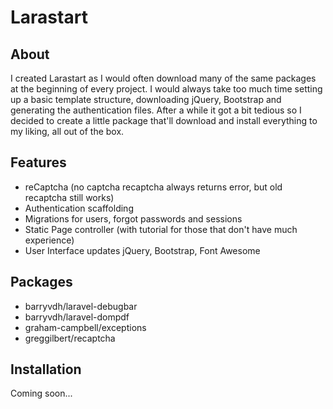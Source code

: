 # Larastart

## About
I created Larastart as I would often download many of the same packages at the beginning of every project.
I would always take too much time setting up a basic template structure, downloading jQuery, Bootstrap and generating the authentication files.
After a while it got a bit tedious so I decided to create a little package that'll download and install everything to my liking, all out of the box.

## Features
-  reCaptcha (no captcha recaptcha always returns error, but old recaptcha still works)
- Authentication scaffolding
- Migrations for users, forgot passwords and sessions
- Static Page controller (with tutorial for those that don't have much experience)
- User Interface updates jQuery, Bootstrap, Font Awesome

## Packages
- barryvdh/laravel-debugbar
- barryvdh/laravel-dompdf
- graham-campbell/exceptions
- greggilbert/recaptcha

## Installation
Coming soon...
